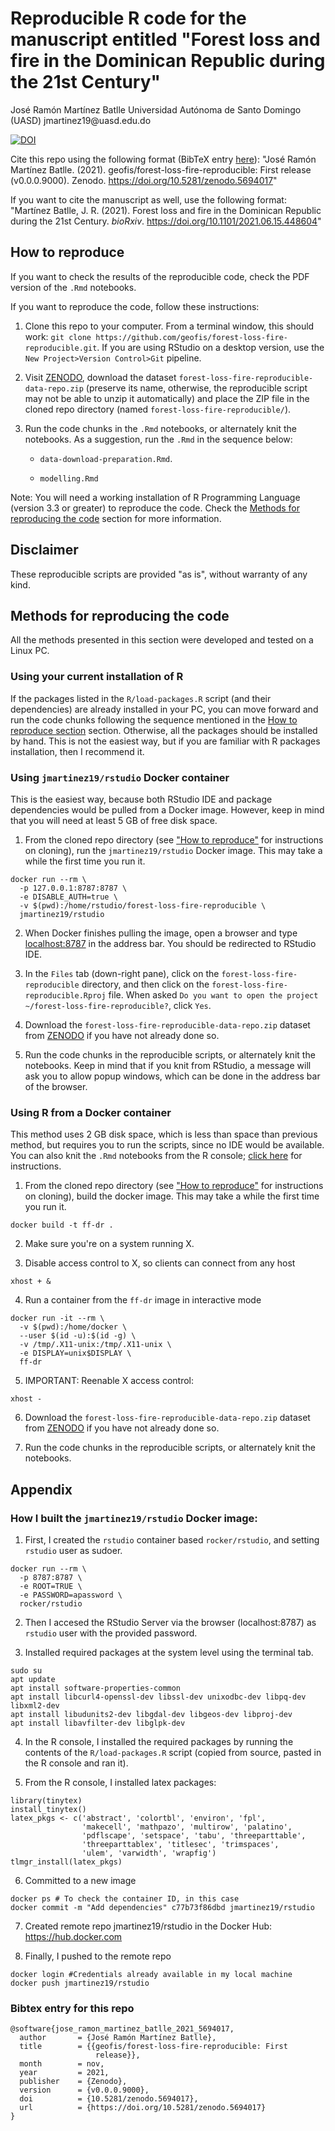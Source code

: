 # Reproducible R code for the manuscript entitled "Forest loss and fire in the Dominican Republic during the 21st Century"

José Ramón Martínez Batlle
Universidad Autónoma de Santo Domingo (UASD)
jmartinez19\@uasd.edu.do

[![DOI](https://zenodo.org/badge/421058260.svg)](https://zenodo.org/badge/latestdoi/421058260)

Cite this repo using the following format (BibTeX entry [here](#bibtex-entry-for-this-repo)): "José Ramón Martínez Batlle. (2021). geofis/forest-loss-fire-reproducible: First release (v0.0.0.9000). Zenodo. https://doi.org/10.5281/zenodo.5694017"

If you want to cite the manuscript as well, use the following format: "Martínez Batlle, J. R. (2021). Forest loss and fire in the Dominican Republic during the 21st Century. *bioRxiv*. https://doi.org/10.1101/2021.06.15.448604"

## How to reproduce

If you want to check the results of the reproducible code, check the PDF version of the `.Rmd` notebooks.

If you want to reproduce the code, follow these instructions:

1. Clone this repo to your computer. From a terminal window, this should work: `git clone https://github.com/geofis/forest-loss-fire-reproducible.git`. If you are using RStudio on a desktop version, use the `New Project>Version Control>Git` pipeline.

2. Visit [ZENODO](https://zenodo.org/record/5681481), download the dataset `forest-loss-fire-reproducible-data-repo.zip` (preserve its name, otherwise, the reproducible script may not be able to unzip it automatically) and place the ZIP file in the cloned repo directory (named `forest-loss-fire-reproducible/`).

3. Run the code chunks in the `.Rmd` notebooks, or alternately knit the notebooks. As a suggestion, run the `.Rmd` in the sequence below:

    - `data-download-preparation.Rmd`.
    
    - `modelling.Rmd`

Note: You will need a working installation of R Programming Language (version 3.3 or greater) to reproduce the code. Check the [Methods for reproducing the code](#methods-for-reproducing-the-code) section for more information.

## Disclaimer

These reproducible scripts are provided "as is", without warranty of any kind.

## Methods for reproducing the code

All the methods presented in this section were developed and tested on a Linux PC.

### Using your current installation of R

If the packages listed in the `R/load-packages.R` script (and their dependencies) are already installed in your PC, you can move forward and run the code chunks following the sequence mentioned in the [How to reproduce section](#how-to-reproduce) section. Otherwise, all the packages should be installed by hand. This is not the easiest way, but if you are familiar with R packages installation, then I recommend it.

### Using `jmartinez19/rstudio` Docker container

This is the easiest way, because both RStudio IDE and package dependencies would be pulled from a Docker image. However, keep in mind that you will need at least 5 GB of free disk space.

1. From the cloned repo directory (see ["How to reproduce"](#how-to-reproduce) for instructions on cloning), run the `jmartinez19/rstudio` Docker image. This may take a while the first time you run it.

```
docker run --rm \
  -p 127.0.0.1:8787:8787 \
  -e DISABLE_AUTH=true \
  -v $(pwd):/home/rstudio/forest-loss-fire-reproducible \
  jmartinez19/rstudio
```

2. When Docker finishes pulling the image, open a browser and type [localhost:8787](localhost:8787) in the address bar. You should be redirected to RStudio IDE.

3. In the `Files` tab (down-right pane), click on the `forest-loss-fire-reproducible` directory, and then click on the `forest-loss-fire-reproducible.Rproj` file. When asked `Do you want to open the project ~/forest-loss-fire-reproducible?`, click `Yes`.

4. Download the `forest-loss-fire-reproducible-data-repo.zip` dataset from [ZENODO](https://zenodo.org/record/5681481) if you have not already done so.

5. Run the code chunks in the reproducible scripts, or alternately knit the notebooks. Keep in mind that if you knit from RStudio, a message will ask you to allow popup windows, which can be done in the address bar of the browser.

### Using R from a Docker container

This method uses 2 GB disk space, which is less than space than previous method, but requires you to run the scripts, since no IDE would be available. You can also knit the `.Rmd` notebooks from the R console; [click here](https://bookdown.org/yihui/rmarkdown/compile.html) for instructions.

1. From the cloned repo directory (see ["How to reproduce"](#how-to-reproduce) for instructions on cloning), build the docker image. This may take a while the first time you run it.

`docker build -t ff-dr .`

2. Make sure you're on a system running X.

3. Disable access control to X, so clients can connect from any host

`xhost + &`

4. Run a container from the `ff-dr` image in interactive mode

```
docker run -it --rm \
  -v $(pwd):/home/docker \
  --user $(id -u):$(id -g) \
  -v /tmp/.X11-unix:/tmp/.X11-unix \
  -e DISPLAY=unix$DISPLAY \
  ff-dr
```

5. IMPORTANT: Reenable X access control:

`xhost -`

6. Download the `forest-loss-fire-reproducible-data-repo.zip` dataset from [ZENODO](https://zenodo.org/record/5681481) if you have not already done so.

7. Run the code chunks in the reproducible scripts, or alternately knit the notebooks.

## Appendix

### How I built the `jmartinez19/rstudio` Docker image:

1. First, I created the `rstudio` container based `rocker/rstudio`, and setting `rstudio` user as sudoer.

```
docker run --rm \
  -p 8787:8787 \
  -e ROOT=TRUE \
  -e PASSWORD=apassword \
  rocker/rstudio
```

2. Then I accesed the RStudio Server via the browser (localhost:8787) as `rstudio` user with the provided password.

3. Installed required packages at the system level using the terminal tab.

```
sudo su
apt update
apt install software-properties-common
apt install libcurl4-openssl-dev libssl-dev unixodbc-dev libpq-dev libxml2-dev
apt install libudunits2-dev libgdal-dev libgeos-dev libproj-dev 
apt install libavfilter-dev libglpk-dev
```

4. In the R console, I installed the required packages by running the contents of the `R/load-packages.R` script (copied from source, pasted in the R console and ran it).

5. From the R console, I installed latex packages:

```
library(tinytex)
install_tinytex()
latex_pkgs <- c('abstract', 'colortbl', 'environ', 'fpl',
                'makecell', 'mathpazo', 'multirow', 'palatino',
                'pdflscape', 'setspace', 'tabu', 'threeparttable',
                'threeparttablex', 'titlesec', 'trimspaces',
                'ulem', 'varwidth', 'wrapfig')
tlmgr_install(latex_pkgs)
```

6. Committed to a new image

```
docker ps # To check the container ID, in this case
docker commit -m "Add dependencies" c77b73f86dbd jmartinez19/rstudio
```

7. Created remote repo jmartinez19/rstudio in the Docker Hub: https://hub.docker.com

8. Finally, I pushed to the remote repo

```
docker login #Credentials already available in my local machine
docker push jmartinez19/rstudio
```

### Bibtex entry for this repo

```
@software{jose_ramon_martinez_batlle_2021_5694017,
  author       = {José Ramón Martínez Batlle},
  title        = {{geofis/forest-loss-fire-reproducible: First 
                   release}},
  month        = nov,
  year         = 2021,
  publisher    = {Zenodo},
  version      = {v0.0.0.9000},
  doi          = {10.5281/zenodo.5694017},
  url          = {https://doi.org/10.5281/zenodo.5694017}
}
```

